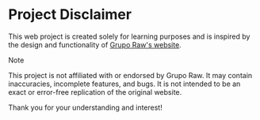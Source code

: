 # Project Disclaimer

This web project is created solely for learning purposes and is inspired by the design and functionality of [Grupo Raw's website](https://gruporaw.com/).

> [!NOTE]
> This project is not affiliated with or endorsed by Grupo Raw.
> It may contain inaccuracies, incomplete features, and bugs.
> It is not intended to be an exact or error-free replication of the original website.

Thank you for your understanding and interest!
